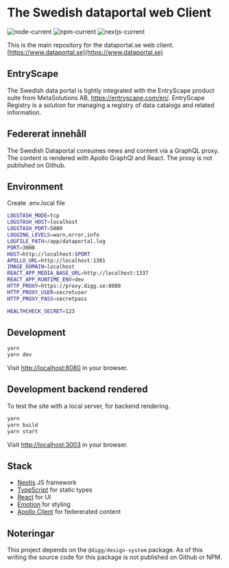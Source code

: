 # The Swedish dataportal web Client

![node-current](https://img.shields.io/badge/node-16.13.2-green)
![npm-current](https://img.shields.io/badge/npm-8.1.2-green)
![nextjs-current](https://img.shields.io/badge/nextjs-12.1.6-green)

This is the main repository for the dataportal.se web client.
[https://www.dataportal.se](https://www.dataportal.se)

## EntryScape

The Swedish data portal is tightly integrated with the EntryScape product suite from MetaSolutions AB, https://entryscape.com/en/.
EntryScape Registry is a solution for managing a registry of data catalogs and related information.

## Federerat innehåll

The Swedish Dataportal consumes news and content via a GraphQL proxy. The content is 
rendered with Apollo GraphQl and React. The proxy is not published on Github.

## Environment

Create .env.local file

```sh
LOGSTASH_MODE=tcp
LOGSTASH_HOST=localhost
LOGSTASH_PORT=5000
LOGGING_LEVELS=warn,error,info
LOGFILE_PATH=/app/dataportal.log
PORT=3000
HOST=http://localhost:$PORT
APOLLO_URL=http://localhost:1301
IMAGE_DOMAIN=localhost
REACT_APP_MEDIA_BASE_URL=http://localhost:1337
REACT_APP_RUNTIME_ENV=dev
HTTP_PROXY=https://proxy.digg.se:8080
HTTP_PROXY_USER=secretuser
HTTP_PROXY_PASS=secretpass

HEALTHCHECK_SECRET=123
```

## Development

```sh
yarn
yarn dev
```

Visit [http://localhost:8080](http://localhost:8080) in your browser.

## Development backend rendered

To test the site with a local server, for backend rendering. 

```sh
yarn
yarn build
yarn start
```

Visit [http://localhost:3003](http://localhost:3003) in your browser.

## Stack

- [Nextjs](https://nextjs.org/) JS framework
- [TypeScript](https://www.typescriptlang.org/) for static types
- [React](https://reactjs.org/) for UI
- [Emotion](https://emotion.sh) for styling
- [Apollo Client](https://www.apollographql.com/docs/react/) for federerated content

## Noteringar

This project depends on the `@digg/design-system` package. As of this writing the source code for this package is not published on Github or NPM.